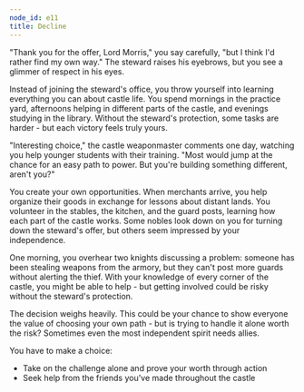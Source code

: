 ```yaml
---
node_id: e11
title: Decline
---
```


"Thank you for the offer, Lord Morris," you say carefully, "but I think I'd rather find my own way." The steward raises his eyebrows, but you see a glimmer of respect in his eyes.

Instead of joining the steward's office, you throw yourself into learning everything you can about castle life. You spend mornings in the practice yard, afternoons helping in different parts of the castle, and evenings studying in the library. Without the steward's protection, some tasks are harder - but each victory feels truly yours.

"Interesting choice," the castle weaponmaster comments one day, watching you help younger students with their training. "Most would jump at the chance for an easy path to power. But you're building something different, aren't you?"

You create your own opportunities. When merchants arrive, you help organize their goods in exchange for lessons about distant lands. You volunteer in the stables, the kitchen, and the guard posts, learning how each part of the castle works. Some nobles look down on you for turning down the steward's offer, but others seem impressed by your independence.

One morning, you overhear two knights discussing a problem: someone has been stealing weapons from the armory, but they can't post more guards without alerting the thief. With your knowledge of every corner of the castle, you might be able to help - but getting involved could be risky without the steward's protection.

The decision weighs heavily. This could be your chance to show everyone the value of choosing your own path - but is trying to handle it alone worth the risk? Sometimes even the most independent spirit needs allies.

You have to make a choice:
- Take on the challenge alone and prove your worth through action
- Seek help from the friends you've made throughout the castle


